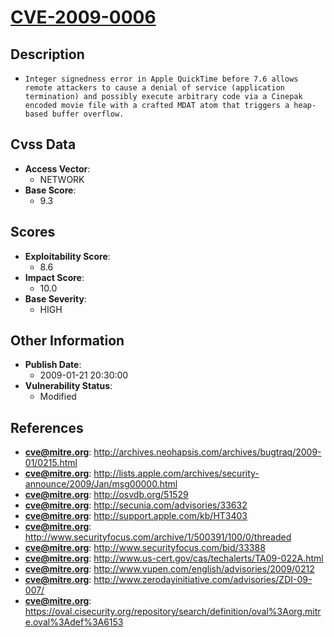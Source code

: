 
# [CVE-2009-0006](https://cve.mitre.org/cgi-bin/cvename.cgi?name=CVE-2009-0006)

## Description

- `Integer signedness error in Apple QuickTime before 7.6 allows remote attackers to cause a denial of service (application termination) and possibly execute arbitrary code via a Cinepak encoded movie file with a crafted MDAT atom that triggers a heap-based buffer overflow.`

## Cvss Data

- **Access Vector**:
  - NETWORK
- **Base Score**:
  - 9.3

## Scores

- **Exploitability Score**:
  - 8.6
- **Impact Score**:
  - 10.0
- **Base Severity**:
  - HIGH

## Other Information

- **Publish Date**:
  - 2009-01-21 20:30:00
- **Vulnerability Status**:
  - Modified

## References

- **cve@mitre.org**: http://archives.neohapsis.com/archives/bugtraq/2009-01/0215.html
- **cve@mitre.org**: http://lists.apple.com/archives/security-announce/2009/Jan/msg00000.html
- **cve@mitre.org**: http://osvdb.org/51529
- **cve@mitre.org**: http://secunia.com/advisories/33632
- **cve@mitre.org**: http://support.apple.com/kb/HT3403
- **cve@mitre.org**: http://www.securityfocus.com/archive/1/500391/100/0/threaded
- **cve@mitre.org**: http://www.securityfocus.com/bid/33388
- **cve@mitre.org**: http://www.us-cert.gov/cas/techalerts/TA09-022A.html
- **cve@mitre.org**: http://www.vupen.com/english/advisories/2009/0212
- **cve@mitre.org**: http://www.zerodayinitiative.com/advisories/ZDI-09-007/
- **cve@mitre.org**: https://oval.cisecurity.org/repository/search/definition/oval%3Aorg.mitre.oval%3Adef%3A6153
